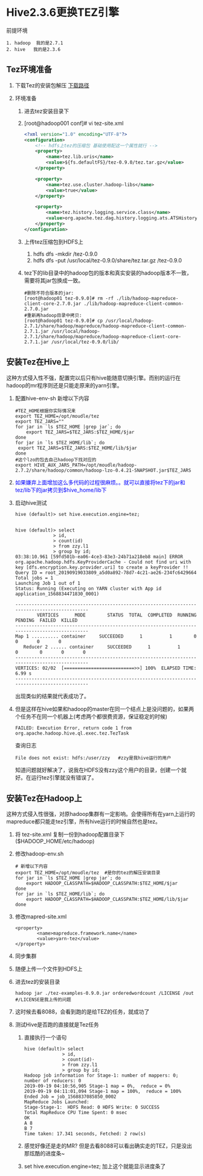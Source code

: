 # Hive2.3.6更换TEZ引擎

前提环境

```
1. hadoop  我的是2.7.1
2. hive   我的是2.3.6
```

## Tez环境准备

1. 下载Tez的安装包解压 [下载路径](https://mirrors.tuna.tsinghua.edu.cn/apache/tez/0.9.0/)

2. 环境准备

   1. 进去tez安装目录下

   2. [root@hadoop001 conf]# vi tez-site.xml 

      ```xml
      <?xml version="1.0" encoding="UTF-8"?>
      <configuration>
          <!-- hdfs上tez的压缩包 基础使用配这一个属性就行 -->
          <property>
              <name>tez.lib.uris</name>
              <value>${fs.defaultFS}/tez-0.9.0/tez.tar.gz</value>
          </property>
      
          <property>
              <name>tez.use.cluster.hadoop-libs</name>
              <value>true</value>
          </property>
      
          <property>
              <name>tez.history.logging.service.class</name>
              <value>org.apache.tez.dag.history.logging.ats.ATSHistoryLoggingService</value>
          </property>
      </configuration>
      
      ```

   3. 上传tez压缩包到HDFS上

      1. hdfs dfs -mkdir /tez-0.9.0
      2. hdfs dfs -put /usr/local/tez-0.9.0/share/tez.tar.gz     /tez-0.9.0

   4. tez下的lib目录中的hadoop包的版本和真实安装的hadoop版本不一致，需要将其jar包换成一致。

      ```shell
      #删除不符合版本的jar:
      [root@hadoop01 tez-0.9.0]# rm -rf ./lib/hadoop-mapreduce-client-core-2.7.0.jar ./lib/hadoop-mapreduce-client-common-2.7.0.jar
      #重新再hadoop目录中拷贝:
      [root@hadoop01 tez-0.9.0]# cp /usr/local/hadoop-2.7.1/share/hadoop/mapreduce/hadoop-mapreduce-client-common-2.7.1.jar /usr/local/hadoop-2.7.1/share/hadoop/mapreduce/hadoop-mapreduce-client-core-2.7.1.jar /usr/local/tez-0.9.0/lib/
      
      ```

## 安装Tez在Hive上

这种方式侵入性不强，配置完以后只有hive能随意切换引擎。而别的运行在hadoop的mr程序则还是只能走原来的yarn引擎。

   1. 配置hive-env-sh  新增以下内容

      ```shell
      #TEZ_HOME根据你实际情况来
      export TEZ_HOME=/opt/moudle/tez
      export TEZ_JARS=""
      for jar in `ls $TEZ_HOME |grep jar`; do
          export TEZ_JARS=$TEZ_JARS:$TEZ_HOME/$jar
      done
      for jar in `ls $TEZ_HOME/lib`; do
       export TEZ_JARS=$TEZ_JARS:$TEZ_HOME/lib/$jar
      done
      #这个lzo的包去自己hadoop下找对应的
      export HIVE_AUX_JARS_PATH=/opt/moudle/hadoop-2.7.2/share/hadoop/common/hadoop-lzo-0.4.21-SNAPSHOT.jar$TEZ_JARS
      ```

   2. <font color ="blue">如果嫌弃上面增加这么多代码的过程很麻烦。。就可以直接将tez下的jar和tez/lib下的jar拷贝到$hive_home/lib下</font>

   3. 启动hive测试

      ```shell
      hive (default)> set hive.execution.engine=tez;
      
      
      hive (default)> select
                    > id,
                    > count(id)
                    > from zzy.l1
                    > group by id;
      03:38:10.961 [59fd501b-ea06-4ce3-83e3-24b71a218eb8 main] ERROR org.apache.hadoop.hdfs.KeyProviderCache - Could not find uri with key [dfs.encryption.key.provider.uri] to create a keyProvider !!
      Query ID = root_20190919033809_a5d0a892-78d7-4c21-ae26-234fc6429664
      Total jobs = 1
      Launching Job 1 out of 1
      Status: Running (Executing on YARN cluster with App id application_1568834471830_0001)
      
      ----------------------------------------------------------------------------------------------
              VERTICES      MODE        STATUS  TOTAL  COMPLETED  RUNNING  PENDING  FAILED  KILLED  
      ----------------------------------------------------------------------------------------------
      Map 1 .......... container     SUCCEEDED      1          1        0        0       0       0  
         Reducer 2 ...... container     SUCCEEDED      1          1        0        0       0       0  
      ----------------------------------------------------------------------------------------------
      VERTICES: 02/02  [==========================>>] 100%  ELAPSED TIME: 6.99 s     
      ----------------------------------------------------------------------------------------------
      ```

      出现类似的结果就代表成功了。

   4. 但是这样在hive如果和hadoop的master在同一个结点上是没问题的，如果两个任务不在同一个机器上(考虑两个都很费资源，保证稳定的时候)

      ```
      FAILED: Execution Error, return code 1 from org.apache.hadoop.hive.ql.exec.tez.TezTask
      ```

      查询日志

      ```
      File does not exist: hdfs:/user/zzy   #zzy是我hive运行的用户
      ```

      知道问题就好解决了，说我在HDFS没有zzy这个用户的目录，创建一个就好。在运行tez引擎就没有错误了。

## 安装Tez在Hadoop上

这种方式侵入性很强，对原hadoop集群有一定影响。会使得所有在yarn上运行的mapreduce都只能走tez引擎，所有hive运行的时候自然也是tez。

1. 将 tez-site.xml 复制一份到hadoop配置目录下($HADOOP_HOME/etc/hadoop)

2. 修改hadoop-env.sh

   ```shell
   # 新增以下内容
   export TEZ_HOME=/opt/moudle/tez  #是你的tez的解压安装目录
   for jar in `ls $TEZ_HOME |grep jar`; do
       export HADOOP_CLASSPATH=$HADOOP_CLASSPATH:$TEZ_HOME/$jar
   done
   for jar in `ls $TEZ_HOME/lib`; do
       export HADOOP_CLASSPATH=$HADOOP_CLASSPATH:$TEZ_HOME/lib/$jar
   done
   ```

3. 修改mapred-site.xml

   ```
   <property>
           <name>mapreduce.framework.name</name>
           <value>yarn-tez</value>
   </property>
   ```

4. 同步集群

5. 随便上传一个文件到HDFS上

6. 进去tez的安装目录

   ```
   hadoop jar ./tez-examples-0.9.0.jar orderedwordcount /LICENSE /out  #/LICENSE是我上传的问题
   ```

7. 这时候去看8088，会看到跑的是给TEZ的任务，就成功了

8. 测试Hive是否跑的直接就是Tez任务

   1. 直接执行一个语句

      ```
      hive (default)> select
                    > id,
                    > count(id)·
                    > from zzy.l1
                    > group by id;
      Hadoop job information for Stage-1: number of mappers: 0; number of reducers: 0
      2019-09-19 04:10:56,905 Stage-1 map = 0%,  reduce = 0%
      2019-09-19 04:11:01,094 Stage-1 map = 100%,  reduce = 100%
      Ended Job = job_1568837085850_0002
      MapReduce Jobs Launched: 
      Stage-Stage-1:  HDFS Read: 0 HDFS Write: 0 SUCCESS
      Total MapReduce CPU Time Spent: 0 msec
      OK
      A	8
      B	7
      Time taken: 17.341 seconds, Fetched: 2 row(s)
      ```

   2. 感觉好像还是走的MR?    但是去看8088可以看出确实走的TEZ，只是没出那炫酷的进度条~

   3. set hive.execution.engine=tez;  加上这个就能显示进度条了

